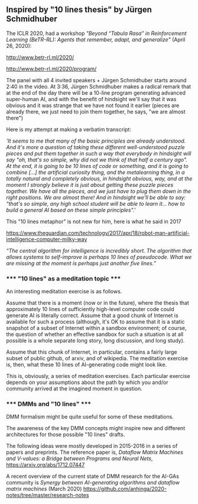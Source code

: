 ## Inspired by "10 lines thesis" by Jürgen Schmidhuber

The ICLR 2020, had a workshop _"Beyond “Tabula Rasa” in Reinforcement Learning (BeTR-RL): 
Agents that remember, adapt, and generalize"_
(April 26, 2020):

http://www.betr-rl.ml/2020/

http://www.betr-rl.ml/2020/program/

The panel with all 4 invited speakers + Jürgen Schmidhuber starts around 2:40 in the video. 
At 3:36, Jürgen Schmidhuber makes a radical remark that at the end of the day there will be a 
10-line program generating advanced super-human AI, and with the benefit of hindsight 
we'll say that it was obvious and it was strange that we have not found it earlier
(pieces are already there, we just need to join them together, he says, "we are almost there")

Here is my attempt at making a verbatim transcript:

_'It seems to me that many of the basic principles are already understood.
And it's more a question of taking these different well-understood puzzle pieces and 
put them together in such a way that everybody in hindsight will say 
"oh, that's so simple, why did not we think of that half a century ago". 
At the end, it is going to be 10 lines of code or something, 
and it is going to combine [...] the artificial curiosity thing, 
and the metalearning thing, in a totally natural and completely obvious, 
in hindsight obvious, way, and at the moment I strongly believe it is 
just about getting these puzzle pieces together. We have all the pieces, 
and we just have to plug them down in the right positions. We are almost there! 
And in hindsight we'll be able to say: 
"that's so simple, any high school student will be able to learn it... 
how to build a general AI based on these simple principles".'_

This "10 lines metaphor" is not new for him, here is what he said in 2017

https://www.theguardian.com/technology/2017/apr/18/robot-man-artificial-intelligence-computer-milky-way

_“The central algorithm for intelligence is incredibly short. 
The algorithm that allows systems to self-improve is perhaps 10 lines of pseudocode. 
What we are missing at the moment is perhaps just another five lines.”_

### *** "10 lines" as a meditation topic ***

An interesting meditation exercise is as follows.

Assume that there is a moment (now or in the future), where the thesis
that approximately 10 lines of sufficiently high-level computer code could
generate AI is literally correct. Assume that a good chunk of Internet is
available for such a process (although, it's OK to assume that it is
a static snapshot of a subset of Internet within a sandbox environment;
of course, the question of whether an effective sandbox for such a
situation is at all possible is a whole separate long story, long discussion,
and long study).

Assume that this chunk of Internet, in particular, contains a fairly large subset of
public github, of arxiv, and of wikipedia. The meditation exercise is,
then, what these 10 lines of AI-generating code might look like.

This is, obviously, a series of meditation exercises. Each particular
exercise depends on your assumptions about the path by which you and/or
community arrived at the imagined moment in question.

### *** DMMs and "10 lines" ***

DMM formalism might be quite useful for some of these meditations.

The awareness of the key DMM concepts might inspire new and different
architectures for those possible "10 lines" drafts.

The following ideas were mostly developed in 2015-2016 in a series
of papers and preprints. The reference paper is,
_Dataflow Matrix Machines and V-values: a Bridge between Programs and Neural Nets_,
https://arxiv.org/abs/1712.07447

A recent overview of the current state of DMM research for the AI-GAs community is
_Synergy between AI-generating algorithms and dataflow matrix machines_
(March 2020)
https://github.com/anhinga/2020-notes/tree/master/research-notes
